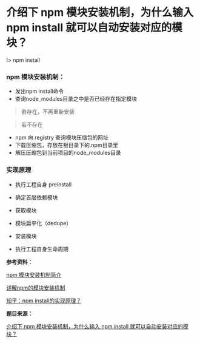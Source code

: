 # 介绍下 npm 模块安装机制，为什么输入 npm install 就可以自动安装对应的模块？

!> npm install

### npm 模块安装机制：

- 发出npm install命令
- 查询node_modules目录之中是否已经存在指定模块

> 若存在，不再重新安装

> 若不存在
- npm 向 registry 查询模块压缩包的网址
- 下载压缩包，存放在根目录下的.npm目录里
- 解压压缩包到当前项目的node_modules目录

### 实现原理

- 执行工程自身 preinstall

- 确定首层依赖模块

- 获取模块

- 模块扁平化（dedupe）

- 安装模块

- 执行工程自身生命周期

**参考资料：**

[npm 模块安装机制简介](http://www.ruanyifeng.com/blog/2016/01/npm-install.html)

[详解npm的模块安装机制](https://www.bbsmax.com/A/qVdemmnEdP/)

[知乎：npm install的实现原理？](https://www.zhihu.com/question/66629910)

**题目来源：**

[介绍下 npm 模块安装机制，为什么输入 npm install 就可以自动安装对应的模块？](https://github.com/Advanced-Frontend/Daily-Interview-Question/issues/22)
